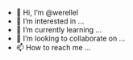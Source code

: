 - 👋 Hi, I’m @werellel
- 👀 I’m interested in ...
- 🌱 I’m currently learning ...
- 💞️ I’m looking to collaborate on ...
- 📫 How to reach me ...

<!---
werellel/werellel is a ✨ special ✨ repository because its `README.md` (this file) appears on your GitHub profile.
You can click the Preview link to take a look at your changes.
--->
